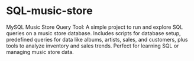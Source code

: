 # SQL-music-store
MySQL Music Store Query Tool: A simple project to run and explore SQL queries on a music store database. Includes scripts for database setup, predefined queries for data like albums, artists, sales, and customers, plus tools to analyze inventory and sales trends. Perfect for learning SQL or managing music store data.

